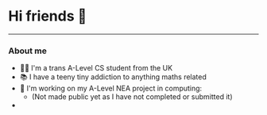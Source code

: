 # Hi friends 👋
---
### About me
- 🏳️‍⚧️ I'm a trans A-Level CS student from the UK
- 📚 I have a teeny tiny addiction to anything maths related
- 📖 I'm working on my A-Level NEA project in computing:
  - (Not made public yet as I have not completed or submitted it)
- 
<!--
**makky2206/makky2206** is a ✨ _special_ ✨ repository because its `README.md` (this file) appears on your GitHub profile.

Here are some ideas to get you started:

- 🔭 I’m currently working on ...
- 🌱 I’m currently learning ...
- 👯 I’m looking to collaborate on ...
- 🤔 I’m looking for help with ...
- 💬 Ask me about ...
- 📫 How to reach me: ...
- 😄 Pronouns: ...
- ⚡ Fun fact: ...
-->
